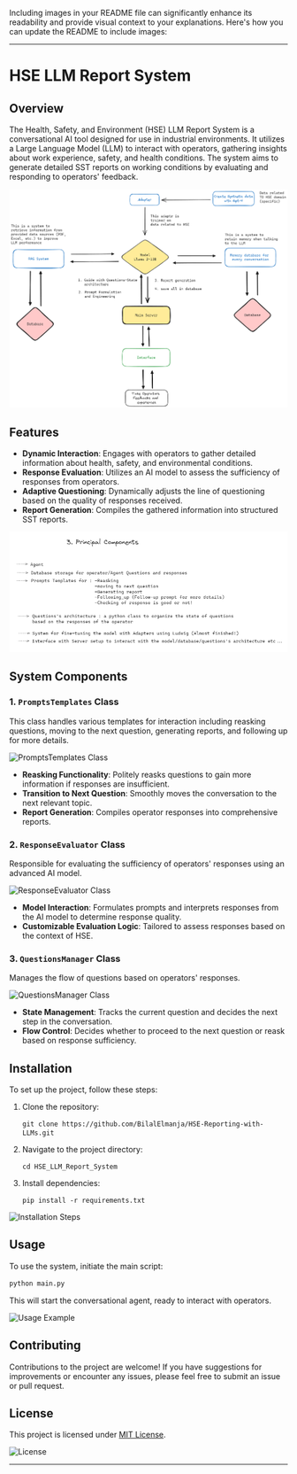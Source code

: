 Including images in your README file can significantly enhance its readability and provide visual context to your explanations. Here's how you can update the README to include images:

---

# HSE LLM Report System

## Overview

The Health, Safety, and Environment (HSE) LLM Report System is a conversational AI tool designed for use in industrial environments. It utilizes a Large Language Model (LLM) to interact with operators, gathering insights about work experience, safety, and health conditions. The system aims to generate detailed SST reports on working conditions by evaluating and responding to operators' feedback.

![System Overview](./images/Untitled.png)

## Features

- **Dynamic Interaction**: Engages with operators to gather detailed information about health, safety, and environmental conditions.
- **Response Evaluation**: Utilizes an AI model to assess the sufficiency of responses from operators.
- **Adaptive Questioning**: Dynamically adjusts the line of questioning based on the quality of responses received.
- **Report Generation**: Compiles the gathered information into structured SST reports.

![Features](./images/maine_components.png)

## System Components

### 1. `PromptsTemplates` Class

This class handles various templates for interaction including reasking questions, moving to the next question, generating reports, and following up for more details.

![PromptsTemplates Class]()

- **Reasking Functionality**: Politely reasks questions to gain more information if responses are insufficient.
- **Transition to Next Question**: Smoothly moves the conversation to the next relevant topic.
- **Report Generation**: Compiles operator responses into comprehensive reports.

### 2. `ResponseEvaluator` Class

Responsible for evaluating the sufficiency of operators' responses using an advanced AI model.

![ResponseEvaluator Class](path/to/response_evaluator_image.png)

- **Model Interaction**: Formulates prompts and interprets responses from the AI model to determine response quality.
- **Customizable Evaluation Logic**: Tailored to assess responses based on the context of HSE.

### 3. `QuestionsManager` Class

Manages the flow of questions based on operators' responses.

![QuestionsManager Class](path/to/questions_manager_image.png)

- **State Management**: Tracks the current question and decides the next step in the conversation.
- **Flow Control**: Decides whether to proceed to the next question or reask based on response sufficiency.

## Installation

To set up the project, follow these steps:

1. Clone the repository:
   ```
   git clone https://github.com/BilalElmanja/HSE-Reporting-with-LLMs.git
   ```
2. Navigate to the project directory:
   ```
   cd HSE_LLM_Report_System
   ```
3. Install dependencies:
   ```
   pip install -r requirements.txt
   ```

![Installation Steps](path/to/installation_steps_image.png)

## Usage

To use the system, initiate the main script:

```bash
python main.py
```

This will start the conversational agent, ready to interact with operators.

![Usage Example](path/to/usage_example_image.png)

## Contributing

Contributions to the project are welcome! If you have suggestions for improvements or encounter any issues, please feel free to submit an issue or pull request.

## License

This project is licensed under [MIT License](LICENSE).

![License](path/to/license_image.png)

---

